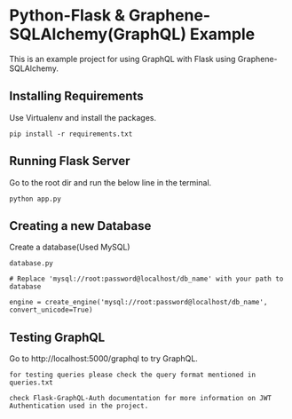 # Python-Flask & Graphene-SQLAlchemy(GraphQL) Example
This is an example project for using GraphQL with Flask using Graphene-SQLAlchemy.

## Installing Requirements
Use Virtualenv and install the packages.
```
pip install -r requirements.txt
```
## Running Flask Server
Go to the root dir and run the below line in the terminal.
```
python app.py
```
## Creating a new Database
Create a database(Used MySQL)
```
database.py

# Replace 'mysql://root:password@localhost/db_name' with your path to database

engine = create_engine('mysql://root:password@localhost/db_name', convert_unicode=True)

```
## Testing GraphQL
Go to http://localhost:5000/graphql to try GraphQL. 

```
for testing queries please check the query format mentioned in queries.txt
```

```
check Flask-GraphQL-Auth documentation for more information on JWT Authentication used in the project.

```
